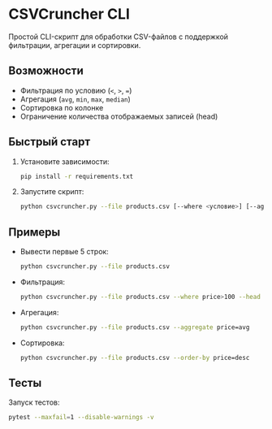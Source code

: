 # CSVCruncher CLI

Простой CLI-скрипт для обработки CSV-файлов с поддержкой фильтрации, агрегации и сортировки.

## Возможности
- Фильтрация по условию (`<`, `>`, `=`)
- Агрегация (`avg`, `min`, `max`, `median`)
- Сортировка по колонке
- Ограничение количества отображаемых записей (head)

## Быстрый старт
1. Установите зависимости:
   ```bash
   pip install -r requirements.txt
   ```
2. Запустите скрипт:
   ```bash
   python csvcruncher.py --file products.csv [--where <условие>] [--aggregate <колонка=операция>] [--order-by <колонка=asc|desc>] [--head <количество записей>]
   ```

## Примеры
- Вывести первые 5 строк:
  ```bash
  python csvcruncher.py --file products.csv
  ```
- Фильтрация:
  ```bash
  python csvcruncher.py --file products.csv --where price>100 --head 5
  ```
- Агрегация:
  ```bash
  python csvcruncher.py --file products.csv --aggregate price=avg
  ```
- Сортировка:
  ```bash
  python csvcruncher.py --file products.csv --order-by price=desc
  ```

## Тесты
Запуск тестов:
```bash
pytest --maxfail=1 --disable-warnings -v
```
